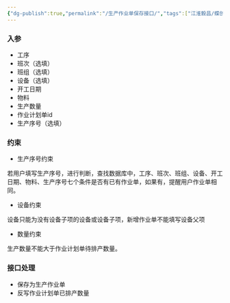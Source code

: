 ```yaml
---
{"dg-publish":true,"permalink":"/生产作业单保存接口/","tags":["江淮毅昌/蝶创I-MES/MES"]}
---
```



### 入参

- 工序
- 班次（选填）
- 班组（选填）
- 设备（选填）
- 开工日期
- 物料
- 生产数量
- 作业计划单id
- 生产序号（选填）

### 约束

- 生产序号约束

若用户填写生产序号，进行判断，查找数据库中，工序、班次、班组、设备、开工日期、物料、生产序号七个条件是否有已有作业单，如果有，提醒用户作业单相同。

- 设备约束

设备只能为没有设备子项的设备或设备子项，新增作业单不能填写设备父项

- 数量约束

生产数量不能大于作业计划单待排产数量。

### 接口处理

- 保存为生产作业单
- 反写作业计划单已排产数量
